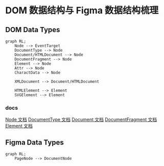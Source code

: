 # DOM 数据结构与 Figma 数据结构梳理

## DOM Data Types

```mermaid
graph RL;
    Node --> EventTarget
    DocumentType --> Node
    Document/HTMLDocument --> Node
    DocumentFragment --> Node
    Element --> Node
    Attr --> Node
    CharactData --> Node

    XMLDocument --> Document/HTMLDocument
    
    HTMLElement --> Element
    SVGElement --> Element

```
### docs

[Node 文档](https://developer.mozilla.org/en-US/docs/Web/API/Node)
[DocumentType 文档](https://developer.mozilla.org/en-US/docs/Web/API/DocumentType)
[Document 文档](https://developer.mozilla.org/en-US/docs/Web/API/Document)
[DocumentFragment 文档](https://developer.mozilla.org/en-US/docs/Web/API/DocumentFragment)
[Element 文档](https://developer.mozilla.org/en-US/docs/Web/API/Element)

## Figma Data Types

```mermaid
graph RL;
    PageNode --> DocumentNode
```
